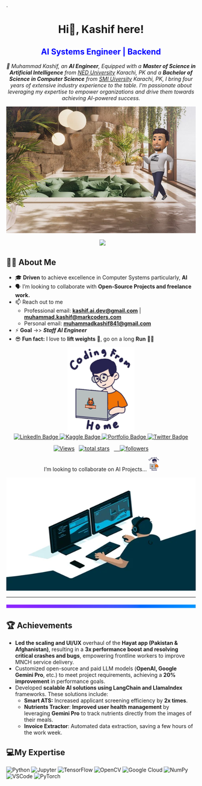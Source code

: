 .<!-- Greetings -->

<h1 align="center"> Hi👋, Kashif here!</h1>
<h2 align="center" style="color: blue">AI Systems Engineer | Backend</h2>

<!-- profile statement -->
<p align="center"><i>👀 Muhammad Kashif, an <b>AI Engineer</b>, Equipped with a <b>Master of Science in Artificial Intelligence</b> from <a href="https://www.neduet.edu.pk/">NED University</a> Karachi, PK and a <b>Bachelor of Science in Computer Science</b> from <a href="https://smiu.edu.pk/">SMI Uiversity</a> Karachi, PK, I bring four years of extensive industry experience to the table. I'm passionate about leveraging my expertise to empower organizations and drive them towards achieving AI-powered success.</i></p>


<!-- Cover Picture -->
![Cover image](assets/cover_2.jpg)  


<!-- Typing SVG by DenverCoder1 - https://github.com/DenverCoder1/readme-typing-svg -->
<p align="center">
  <img src="https://readme-typing-svg.herokuapp.com?color=%23BD561D&duration=6000&lines=Fullstack+AI++Engineer;I+am++into+AI;Machine+Learning;Generative+AI;Natural+Language+Processing;Computer+Vision!!&center=true&width=380&height=45">
</p>


## 🙋‍♂️ About Me

<!-- - 🌱 I'm a **Backend Engineer** at [MARKCODERS]([https://covolv.ai](https://www.markcoders.com)). -->
- 🎓 **Driven** to achieve excellence in Computer Systems particularly, **AI**
- 🗣️ I’m looking to collaborate with **Open-Source Projects and freelance work.**
- 📫 Reach out to me 
  - Professional email: **kashif.ai.dev@gmail.com** |  **muhammad.kashif@markcoders.com**
  - Personal email: **muhammadkashif841@gmail.com**
- ⚡ **Goal** ->> ***Staff AI Engineer***
- 😎 **Fun fact:** I love to **lift weights** 💪, go on a long **Run** 🏃‍♂


<!-- header & Socials -->

<div id="header" align="center">
  <img src="assets/dev.webp" width="180"/>
  <div id="badges">
    <a href="https://www.linkedin.com/in/kashifm777/">
      <img src="https://img.shields.io/badge/LinkedIn-blue?style=for-the-badge&logo=linkedin&logoColor=white" alt="LinkedIn Badge"/>
    </a>
    <!-- Add kaggle, facebook, instgram as well -->
    <!-- <a href="#">
      <img src="https://img.shields.io/badge/Instagram-purple?style=for-the-badge&logo=instagram&logoColor=white" alt="Instagram Badge"/>
    </a> -->
    <!-- <a href="#">
      <img src="https://img.shields.io/badge/Facebook-blue?style=for-the-badge&logo=facebook&logoColor=white" alt="Facebook Badge"/>
    </a> -->
    <a href="https://www.kaggle.com/muhammadkashif841">
      <img src="https://img.shields.io/badge/Kaggle-green?style=for-the-badge&logo=kaggle&logoColor=white" alt="Kaggle Badge"/>
    </a>
    <a href="https://kashifm777.github.io/">
      <img src="https://img.shields.io/badge/Portfolio-yellow?style=for-the-badge&logo=website&logoColor=white" alt="Portfolio Badge"/>
    </a>
    <a href="https://twitter.com/m_kashif_ai">
      <img src="https://img.shields.io/badge/Twitter-aqua?style=for-the-badge&logo=twitter&logoColor=white" alt="Twitter Badge"/>
    </a>
  </div>


  <a href="https://github.com/kashifm777"><img alt="Views" title="GitHub profile views" src="https://komarev.com/ghpvc/?username=kashifm777&label=Profile%20Views&color=red&style=for-the-badge"/></a>
  <a href="https://github.com/kashifm777?tab=repositories&sort=stargazers"><img alt="total stars" title="Total stars on GitHub" src="https://custom-icon-badges.herokuapp.com/badge/dynamic/json?logo=star&color=55960c&labelColor=488207&label=Stars&style=for-the-badge&query=%24.stars&url=https://api.github-star-counter.workers.dev/user/kashifm777"/></a>
  <a href="https://github.com/kashifm777?tab=followers">
    <img alt="followers" title="Follow me on Github" src="https://custom-icon-badges.herokuapp.com/github/followers/kashifm777?color=236ad3&labelColor=1155ba&style=for-the-badge&logo=person-add&label=Follow&logoColor=white"/></a>

  <p>
     I’m looking to collaborate on AI Projects...
    <img src="assets/dev.webp" width="30px"/>
  </p>
</div>
<div align="center">
  <img src="assets/dev_2.gif" width="600" height="300"/>
</div>

---
<!-- Purple line divider -->
![purple-divider](assets/purple_divider.png)


<!-- Acievements -->
## 🏆 Achievements
* **Led the scaling and UI/UX** overhaul of the **Hayat app (Pakistan & Afghanistan)**, resulting in a **3x performance boost and resolving critical crashes and bugs**, empowering frontline workers to improve MNCH service delivery.
* Customized open-source and paid LLM models (**OpenAI, Google Gemini Pro**, etc.) to meet project requirements, achieving a **20% improvement** in performance goals.
* Developed **scalable AI solutions using LangChain and LlamaIndex** frameworks. These solutions include:
  * **Smart ATS:** Increased applicant screening efficiency by **2x times**.
  * **Nutrients Tracker**: **Improved user health management** by leveraging **Gemini Pro** to track nutrients directly from the images of their meals.
  * **Invoice Extractor**: Automated data extraction, saving a few hours of the work week.


## 💻My Expertise
![Python](https://www.vectorlogo.zone/logos/python/python-horizontal.svg)
![Jupyter](https://www.vectorlogo.zone/logos/jupyter/jupyter-ar21.svg)
![TensorFlow](https://www.vectorlogo.zone/logos/tensorflow/tensorflow-icon.svg)
![OpenCV](https://www.vectorlogo.zone/logos/opencv/opencv-ar21.svg)
![Google Cloud](https://www.vectorlogo.zone/logos/google_cloud/google_cloud-ar21.svg)
![NumPy](https://www.vectorlogo.zone/logos/numpy/numpy-ar21.svg)
![VSCode](https://www.vectorlogo.zone/logos/visualstudio_code/visualstudio_code-ar21.svg)
![PyTorch](https://www.vectorlogo.zone/logos/pytorch/pytorch-ar21.svg)
